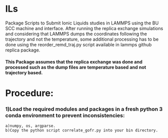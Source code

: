 # ILs
Package Scripts to Submit Ionic Liquids studies in LAMMPS using the BU SCC machine and interface.
After running the replica exchange simulations and considering that LAMMPS dumps the coordinates following the trajectory and not the temperature, some additional processing has to be done using the reorder_remd_traj.py script available in lammps github replica package. 

#### This Package assumes that the replica exchange was done and processed such as the dump files are temperature based and not trajectory based. 

# Procedure:
### 1)Load the required modules and packages in a fresh python 3 conda environment to prevent inconsistencies:
    a)numpy, os, argparse.
    b)Copy the python script correlate_gofr.py into your bin directory.
